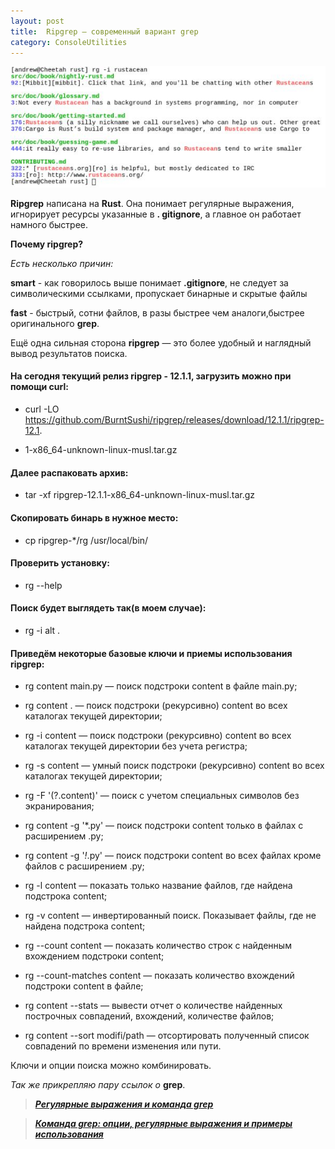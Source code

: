 ```yaml
---
layout: post
title:  Ripgrep — современный вариант grep
category: ConsoleUtilities
---
```


![](/image/my_image/ripgrep.jpg)

**Ripgrep** написана на **Rust**. Она понимает регулярные выражения, игнорирует ресурсы указанные в **.
gitignore**, а главное он работает намного быстрее.
 
**Почему ripgrep?**

*Есть несколько причин:*

**smart** - как говорилось выше понимает **.gitignore**, не следует за символическими ссылками, пропускает бинарные и скрытые файлы

**fast** - быстрый, сотни файлов, в разы быстрее чем аналоги,быстрее оригинального **grep**.

Ещё одна сильная сторона **ripgrep** — это более удобный и наглядный вывод результатов поиска. 


#### На сегодня текущий релиз ripgrep - 12.1.1, загрузить можно при помощи curl:

- curl -LO https://github.com/BurntSushi/ripgrep/releases/download/12.1.1/ripgrep-12.1.

- 1-x86_64-unknown-linux-musl.tar.gz

#### Далее распаковать архив:

- tar -xf ripgrep-12.1.1-x86_64-unknown-linux-musl.tar.gz

#### Скопировать бинарь в нужное место:

- cp ripgrep-*/rg /usr/local/bin/

#### Проверить установку:

- rg --help

#### Поиск будет выглядеть так(в моем случае):

- rg -i alt .

#### Приведём некоторые базовые ключи и приемы использования ripgrep:

- rg content main.py — поиск подстроки content в файле main.py;

- rg content . — поиск подстроки (рекурсивно) content во всех каталогах текущей директории;

- rg -i content — поиск подстроки (рекурсивно) content во всех каталогах текущей директории без 
учета регистра;

- rg -s content — умный поиск подстроки (рекурсивно) content во всех каталогах текущей директории;

- rg -F '(?.content)' — поиск с учетом специальных символов без экранирования;

- rg content -g '*.py' — поиск подстроки content только в файлах с расширением .py;

- rg content -g '*!*.py' — поиск подстроки content во всех файлах кроме файлов с расширением .py;

- rg -l content — показать только название файлов, где найдена подстрока content;

- rg -v content — инвертированный поиск. Показывает файлы, где не найдена подстрока content;

- rg --count content — показать количество строк с найденным вхождением подстроки content;

- rg --count-matches content — показать количество вхождений подстроки content в файле;

- rg content --stats — вывести отчет о количестве найденных построчных совпадений, вхождений, 
количестве файлов;

- rg content --sort modifi/path — отсортировать полученный список совпадений по времени изменения 
или пути.

Ключи и опции поиска можно комбинировать. 

*Так же прикрепляю пару ссылок о* **grep**.

>[***Регулярные выражения и команда grep***](https://hackware.ru/?p=3238)

>[***Команда grep: опции, регулярные выражения и примеры использования***](https://zalinux.ru/?p=1270#1)
